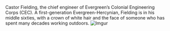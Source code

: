 Castor Fielding, the chief engineer of Evergreen’s Colonial Engineering Corps (CEC). A first-generation Evergreen-Hercynian, Fielding is in his middle sixties, with a crown of white hair and the face of someone who has spent many decades working outdoors.
![Imgur](https://i.imgur.com/dXivvyH.png)
